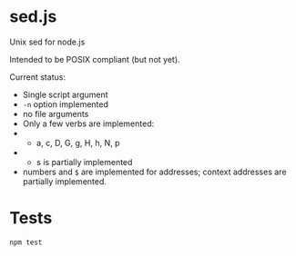 # sed.js

Unix sed for node.js

Intended to be POSIX compliant (but not yet).

Current status:
 * Single script argument
 * `-n` option implemented
 * no file arguments
 * Only a few verbs are implemented:
 * * a, c, D, G, g, H, h, N, p
 * * s is partially implemented
 * numbers and `$` are implemented for addresses; context addresses are partially implemented.

# Tests

    npm test


